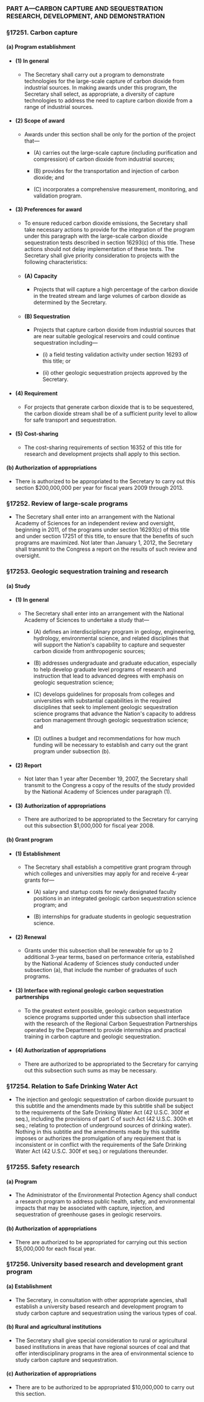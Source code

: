 ### PART A—CARBON CAPTURE AND SEQUESTRATION RESEARCH, DEVELOPMENT, AND DEMONSTRATION

### §17251. Carbon capture
#### (a) Program establishment
* #### (1) In general
  * The Secretary shall carry out a program to demonstrate technologies for the large-scale capture of carbon dioxide from industrial sources. In making awards under this program, the Secretary shall select, as appropriate, a diversity of capture technologies to address the need to capture carbon dioxide from a range of industrial sources.

* #### (2) Scope of award
  * Awards under this section shall be only for the portion of the project that—

    * (A) carries out the large-scale capture (including purification and compression) of carbon dioxide from industrial sources;

    * (B) provides for the transportation and injection of carbon dioxide; and

    * (C) incorporates a comprehensive measurement, monitoring, and validation program.

* #### (3) Preferences for award
  * To ensure reduced carbon dioxide emissions, the Secretary shall take necessary actions to provide for the integration of the program under this paragraph with the large-scale carbon dioxide sequestration tests described in section 16293(c) of this title. These actions should not delay implementation of these tests. The Secretary shall give priority consideration to projects with the following characteristics:

  * #### (A) Capacity
    * Projects that will capture a high percentage of the carbon dioxide in the treated stream and large volumes of carbon dioxide as determined by the Secretary.

  * #### (B) Sequestration
    * Projects that capture carbon dioxide from industrial sources that are near suitable geological reservoirs and could continue sequestration including—

      * (i) a field testing validation activity under section 16293 of this title; or

      * (ii) other geologic sequestration projects approved by the Secretary.

* #### (4) Requirement
  * For projects that generate carbon dioxide that is to be sequestered, the carbon dioxide stream shall be of a sufficient purity level to allow for safe transport and sequestration.

* #### (5) Cost-sharing
  * The cost-sharing requirements of section 16352 of this title for research and development projects shall apply to this section.

#### (b) Authorization of appropriations
* There is authorized to be appropriated to the Secretary to carry out this section $200,000,000 per year for fiscal years 2009 through 2013.

### §17252. Review of large-scale programs
* The Secretary shall enter into an arrangement with the National Academy of Sciences for an independent review and oversight, beginning in 2011, of the programs under section 16293(c) of this title and under section 17251 of this title, to ensure that the benefits of such programs are maximized. Not later than January 1, 2012, the Secretary shall transmit to the Congress a report on the results of such review and oversight.

### §17253. Geologic sequestration training and research
#### (a) Study
* #### (1) In general
  * The Secretary shall enter into an arrangement with the National Academy of Sciences to undertake a study that—

    * (A) defines an interdisciplinary program in geology, engineering, hydrology, environmental science, and related disciplines that will support the Nation's capability to capture and sequester carbon dioxide from anthropogenic sources;

    * (B) addresses undergraduate and graduate education, especially to help develop graduate level programs of research and instruction that lead to advanced degrees with emphasis on geologic sequestration science;

    * (C) develops guidelines for proposals from colleges and universities with substantial capabilities in the required disciplines that seek to implement geologic sequestration science programs that advance the Nation's capacity to address carbon management through geologic sequestration science; and

    * (D) outlines a budget and recommendations for how much funding will be necessary to establish and carry out the grant program under subsection (b).

* #### (2) Report
  * Not later than 1 year after December 19, 2007, the Secretary shall transmit to the Congress a copy of the results of the study provided by the National Academy of Sciences under paragraph (1).

* #### (3) Authorization of appropriations
  * There are authorized to be appropriated to the Secretary for carrying out this subsection $1,000,000 for fiscal year 2008.

#### (b) Grant program
* #### (1) Establishment
  * The Secretary shall establish a competitive grant program through which colleges and universities may apply for and receive 4-year grants for—

    * (A) salary and startup costs for newly designated faculty positions in an integrated geologic carbon sequestration science program; and

    * (B) internships for graduate students in geologic sequestration science.

* #### (2) Renewal
  * Grants under this subsection shall be renewable for up to 2 additional 3-year terms, based on performance criteria, established by the National Academy of Sciences study conducted under subsection (a), that include the number of graduates of such programs.

* #### (3) Interface with regional geologic carbon sequestration partnerships
  * To the greatest extent possible, geologic carbon sequestration science programs supported under this subsection shall interface with the research of the Regional Carbon Sequestration Partnerships operated by the Department to provide internships and practical training in carbon capture and geologic sequestration.

* #### (4) Authorization of appropriations
  * There are authorized to be appropriated to the Secretary for carrying out this subsection such sums as may be necessary.

### §17254. Relation to Safe Drinking Water Act
* The injection and geologic sequestration of carbon dioxide pursuant to this subtitle and the amendments made by this subtitle shall be subject to the requirements of the Safe Drinking Water Act (42 U.S.C. 300f et seq.), including the provisions of part C of such Act (42 U.S.C. 300h et seq.; relating to protection of underground sources of drinking water). Nothing in this subtitle and the amendments made by this subtitle imposes or authorizes the promulgation of any requirement that is inconsistent or in conflict with the requirements of the Safe Drinking Water Act (42 U.S.C. 300f et seq.) or regulations thereunder.

### §17255. Safety research
#### (a) Program
* The Administrator of the Environmental Protection Agency shall conduct a research program to address public health, safety, and environmental impacts that may be associated with capture, injection, and sequestration of greenhouse gases in geologic reservoirs.

#### (b) Authorization of appropriations
* There are authorized to be appropriated for carrying out this section $5,000,000 for each fiscal year.

### §17256. University based research and development grant program
#### (a) Establishment
* The Secretary, in consultation with other appropriate agencies, shall establish a university based research and development program to study carbon capture and sequestration using the various types of coal.

#### (b) Rural and agricultural institutions
* The Secretary shall give special consideration to rural or agricultural based institutions in areas that have regional sources of coal and that offer interdisciplinary programs in the area of environmental science to study carbon capture and sequestration.

#### (c) Authorization of appropriations
* There are to be authorized to be appropriated $10,000,000 to carry out this section.